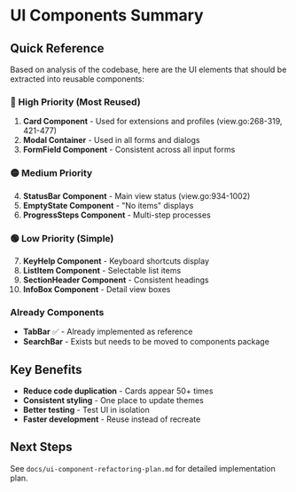# UI Components Summary

## Quick Reference

Based on analysis of the codebase, here are the UI elements that should be extracted into reusable components:

### 🔴 High Priority (Most Reused)
1. **Card Component** - Used for extensions and profiles (view.go:268-319, 421-477)
2. **Modal Container** - Used in all forms and dialogs
3. **FormField Component** - Consistent across all input forms

### 🟡 Medium Priority
4. **StatusBar Component** - Main view status (view.go:934-1002)
5. **EmptyState Component** - "No items" displays
6. **ProgressSteps Component** - Multi-step processes

### 🟢 Low Priority (Simple)
7. **KeyHelp Component** - Keyboard shortcuts display
8. **ListItem Component** - Selectable list items
9. **SectionHeader Component** - Consistent headings
10. **InfoBox Component** - Detail view boxes

### Already Components
- **TabBar** ✅ - Already implemented as reference
- **SearchBar** - Exists but needs to be moved to components package

## Key Benefits
- **Reduce code duplication** - Cards appear 50+ times
- **Consistent styling** - One place to update themes
- **Better testing** - Test UI in isolation
- **Faster development** - Reuse instead of recreate

## Next Steps
See `docs/ui-component-refactoring-plan.md` for detailed implementation plan.